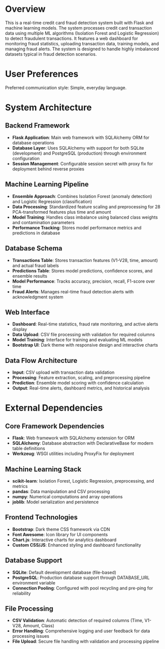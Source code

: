 # Overview

This is a real-time credit card fraud detection system built with Flask and machine learning models. The system processes credit card transaction data using multiple ML algorithms (Isolation Forest and Logistic Regression) to detect fraudulent transactions. It features a web dashboard for monitoring fraud statistics, uploading transaction data, training models, and managing fraud alerts. The system is designed to handle highly imbalanced datasets typical in fraud detection scenarios.

# User Preferences

Preferred communication style: Simple, everyday language.

# System Architecture

## Backend Framework
- **Flask Application**: Main web framework with SQLAlchemy ORM for database operations
- **Database Layer**: Uses SQLAlchemy with support for both SQLite (development) and PostgreSQL (production) through environment configuration
- **Session Management**: Configurable session secret with proxy fix for deployment behind reverse proxies

## Machine Learning Pipeline
- **Ensemble Approach**: Combines Isolation Forest (anomaly detection) and Logistic Regression (classification)
- **Data Processing**: Standardized feature scaling and preprocessing for 28 PCA-transformed features plus time and amount
- **Model Training**: Handles class imbalance using balanced class weights and contamination parameters
- **Performance Tracking**: Stores model performance metrics and predictions in database

## Database Schema
- **Transactions Table**: Stores transaction features (V1-V28, time, amount) and actual fraud labels
- **Predictions Table**: Stores model predictions, confidence scores, and ensemble results
- **Model Performance**: Tracks accuracy, precision, recall, F1-score over time
- **Fraud Alerts**: Manages real-time fraud detection alerts with acknowledgment system

## Web Interface
- **Dashboard**: Real-time statistics, fraud rate monitoring, and active alerts display
- **Data Upload**: CSV file processing with validation for required columns
- **Model Training**: Interface for training and evaluating ML models
- **Bootstrap UI**: Dark theme with responsive design and interactive charts

## Data Flow Architecture
- **Input**: CSV upload with transaction data validation
- **Processing**: Feature extraction, scaling, and preprocessing pipeline
- **Prediction**: Ensemble model scoring with confidence calculation
- **Output**: Real-time alerts, dashboard metrics, and historical analysis

# External Dependencies

## Core Framework Dependencies
- **Flask**: Web framework with SQLAlchemy extension for ORM
- **SQLAlchemy**: Database abstraction with DeclarativeBase for modern table definitions
- **Werkzeug**: WSGI utilities including ProxyFix for deployment

## Machine Learning Stack
- **scikit-learn**: Isolation Forest, Logistic Regression, preprocessing, and metrics
- **pandas**: Data manipulation and CSV processing
- **numpy**: Numerical computations and array operations
- **joblib**: Model serialization and persistence

## Frontend Technologies
- **Bootstrap**: Dark theme CSS framework via CDN
- **Font Awesome**: Icon library for UI components
- **Chart.js**: Interactive charts for analytics dashboard
- **Custom CSS/JS**: Enhanced styling and dashboard functionality

## Database Support
- **SQLite**: Default development database (file-based)
- **PostgreSQL**: Production database support through DATABASE_URL environment variable
- **Connection Pooling**: Configured with pool recycling and pre-ping for reliability

## File Processing
- **CSV Validation**: Automatic detection of required columns (Time, V1-V28, Amount, Class)
- **Error Handling**: Comprehensive logging and user feedback for data processing issues
- **File Upload**: Secure file handling with validation and processing pipeline